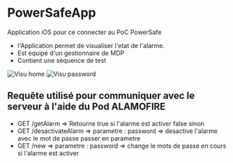 # PowerSafeApp
Application iOS pour ce connecter au PoC PowerSafe

* l'Application permet de visualiser l'etat de l'alarme.
* Est equipé d'un gestionnaire de MDP 
* Contient une séquence de test


![Visu home](Visu%00.png)
![Visu password](Visu%01.png)

## Requête utilisé pour communiquer avec le serveur à l'aide du Pod **ALAMOFIRE**
- GET /getAlarm => Retourne true si l'alarme est activer false sinon
- GET /desactivateAlarm => parametre : password => desactive l'alarme avec le mot de passe passer en parametre
- GET /new => parametre : password => change le mots de passe en cours si l'alarme est activer
